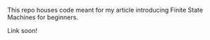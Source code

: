 This repo houses code meant for my article introducing Finite State Machines for beginners.

Link soon!